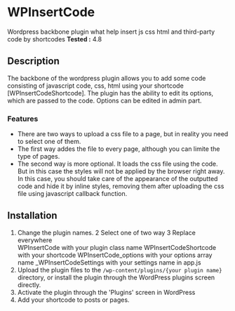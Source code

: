 # WPInsertCode
Wordpress backbone plugin what help insert js css html and third-party code by shortcodes
**Tested :** 4.8

## Description

The backbone of the wordpress plugin allows you to add some code consisting of javascript code, css, html using  your shortcode [WPInsertCodeShortcode]. The plugin has the ability to edit its options, which are passed to the code. Options can be edited in admin part.

### Features

* There are two ways to upload a css file to a page, but in reality you need to select one of them. 
* The first way addes the file to every page, although you can limite the type of pages.
* The second way is more optional. It loads the css file using the code. But in this case the styles will not be applied by the browser right away. In this case, you should take care of the appearance of the outputted code and hide it by inline styles, removing them after uploading the css file using javascript callback function.

## Installation 
1. Change the plugin names.
2 Select one of two way 
3  Replace everywhere  
 WPInsertCode with your plugin class name
 WPInsertCodeShortcode with your shortcode
 WPInsertCode_options with your options array name
 _WPInsertCodeSettings with your settings name in app.js
4. Upload the plugin files to the `/wp-content/plugins/{your plugin name}` directory, or install the plugin through the WordPress plugins screen directly.
5. Activate the plugin through the 'Plugins' screen in WordPress
6. Add your shortcode to posts or pages.